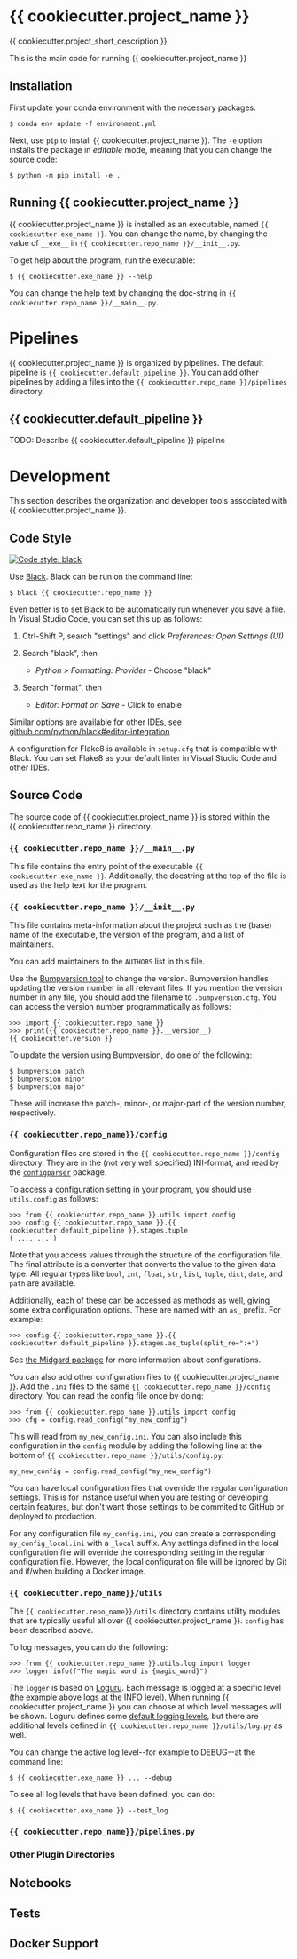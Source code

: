 # {{ cookiecutter.project_name }}

{{ cookiecutter.project_short_description }}

This is the main code for running {{ cookiecutter.project_name }}


## Installation

First update your conda environment with the necessary packages:

    $ conda env update -f environment.yml

Next, use `pip` to install {{ cookiecutter.project_name }}. The `-e` option
installs the package in _editable_ mode, meaning that you can change the source
code:

    $ python -m pip install -e .


## Running {{ cookiecutter.project_name }}

{{ cookiecutter.project_name }} is installed as an executable, named
`{{ cookiecutter.exe_name }}`. You can change the name, by changing the value of
`__exe__` in `{{ cookiecutter.repo_name }}/__init__.py`.

To get help about the program, run the executable:

    $ {{ cookiecutter.exe_name }} --help

You can change the help text by changing the doc-string in
`{{ cookiecutter.repo_name }}/__main__.py`.


# Pipelines

{{ cookiecutter.project_name }} is organized by pipelines. The default pipeline
is `{{ cookiecutter.default_pipeline }}`. You can add other pipelines by adding a
files into the `{{ cookiecutter.repo_name }}/pipelines` directory.


## {{ cookiecutter.default_pipeline }}

TODO: Describe {{ cookiecutter.default_pipeline }} pipeline


# Development

This section describes the organization and developer tools associated with
{{ cookiecutter.project_name }}.


## Code Style

[![Code style: black](https://img.shields.io/badge/code%20style-black-000000.svg)](https://github.com/python/black)

Use [Black](https://github.com/python/black). Black can be run on the command
line:

    $ black {{ cookiecutter.repo_name }}

Even better is to set Black to be automatically run whenever you save a file. In
Visual Studio Code, you can set this up as follows:

1. Ctrl-Shift P, search "settings" and click _Preferences: Open Settings (UI)_
2. Search "black", then

    - _Python > Formatting: Provider_ - Choose "black"

3. Search "format", then

    - _Editor: Format on Save_ - Click to enable

Similar options are available for other IDEs, see
[github.com/python/black#editor-integration](https://github.com/python/black#editor-integration)

A configuration for Flake8 is available in `setup.cfg` that is compatible with
Black. You can set Flake8 as your default linter in Visual Studio Code and other
IDEs.


## Source Code

The source code of {{ cookiecutter.project_name }} is stored within the
{{ cookiecutter.repo_name }} directory.

### `{{ cookiecutter.repo_name }}/__main__.py`

This file contains the entry point of the executable
`{{ cookiecutter.exe_name }}`. Additionally, the docstring at the top of the
file is used as the help text for the program.

### `{{ cookiecutter.repo_name }}/__init__.py`

This file contains meta-information about the project such as the (base) name of
the executable, the version of the program, and a list of maintainers.

You can add maintainers to the `AUTHORS` list in this file.

Use the [Bumpversion tool](https://pypi.org/project/bumpversion/) to change the
version. Bumpversion handles updating the version number in all relevant files.
If you mention the version number in any file, you should add the filename to
`.bumpversion.cfg`. You can access the version number programmatically as
follows:

    >>> import {{ cookiecutter.repo_name }}
    >>> print({{ cookiecutter.repo_name }}.__version__)
    {{ cookiecutter.version }}

To update the version using Bumpversion, do one of the following:

    $ bumpversion patch
    $ bumpversion minor
    $ bumpversion major

These will increase the patch-, minor-, or major-part of the version number,
respectively.

### `{{ cookiecutter.repo_name}}/config`

Configuration files are stored in the `{{ cookiecutter.repo_name }}/config`
directory. They are in the (not very well specified) INI-format, and read by the
[`configparser`](https://docs.python.org/library/configparser.html) package.

To access a configuration setting in your program, you should use `utils.config`
as follows:

    >>> from {{ cookiecutter.repo_name }}.utils import config
    >>> config.{{ cookiecutter.repo_name }}.{{ cookiecutter.default_pipeline }}.stages.tuple
    ( ..., ... )

Note that you access values through the structure of the configuration file. The
final attribute is a converter that converts the value to the given data type.
All regular types like `bool`, `int`, `float`, `str`, `list`, `tuple`, `dict`,
`date`, and `path` are available.

Additionally, each of these can be accessed as methods as well, giving some
extra configuration options. These are named with an `as_` prefix. For example:

    >>> config.{{ cookiecutter.repo_name }}.{{ cookiecutter.default_pipeline }}.stages.as_tuple(split_re=":+")

See [the Midgard
package](https://kartverket.github.io/midgard/api/midgard-config/) for more
information about configurations.

You can also add other configuration files to {{ cookiecutter.project_name }}.
Add the `.ini` files to the same `{{ cookiecutter.repo_name }}/config`
directory. You can read the config file once by doing:

    >>> from {{ cookiecutter.repo_name }}.utils import config
    >>> cfg = config.read_config("my_new_config")

This will read from `my_new_config.ini`. You can also include this configuration
in the `config` module by adding the following line at the bottom of
`{{ cookiecutter.repo_name }}/utils/config.py`:

    my_new_config = config.read_config("my_new_config")

You can have local configuration files that override the regular configuration
settings. This is for instance useful when you are testing or developing certain
features, but don't want those settings to be commited to GitHub or deployed to
production.

For any configuration file `my_config.ini`, you can create a corresponding
`my_config_local.ini` with a `_local` suffix. Any settings defined in the local
configuration file will override the corresponding setting in the regular
configuration file. However, the local configuration file will be ignored by Git
and if/when building a Docker image.

### `{{ cookiecutter.repo_name}}/utils`

The `{{ cookiecutter.repo_name}}/utils` directory contains utility modules that
are typically useful all over {{ cookiecutter.project_name }}. `config` has been
described above.

To log messages, you can do the following:

    >>> from {{ cookiecutter.repo_name }}.utils.log import logger
    >>> logger.info(f"The magic word is {magic_word}")

The `logger` is based on [Loguru](https://github.com/Delgan/loguru). Each
message is logged at a specific level (the example above logs at the INFO
level). When running {{ cookiecutter.project_name }} you can choose at which
level messages will be shown. Loguru defines some [default logging
levels](https://loguru.readthedocs.io/en/stable/api/logger.html#levels), but
there are additional levels defined in
`{{ cookiecutter.repo_name }}/utils/log.py` as well.

You can change the active log level--for example to DEBUG--at the command line:

    $ {{ cookiecutter.exe_name }} ... --debug

To see all log levels that have been defined, you can do:

    $ {{ cookiecutter.exe_name }} --test_log


### `{{ cookiecutter.repo_name}}/pipelines.py`

### Other Plugin Directories


## Notebooks

## Tests

## Docker Support
